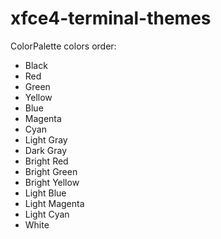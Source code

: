 # xfce4-terminal-themes

ColorPalette colors order:

* Black
* Red
* Green
* Yellow
* Blue
* Magenta
* Cyan
* Light Gray       
* Dark Gray
* Bright Red
* Bright Green
* Bright Yellow
* Light Blue
* Light Magenta
* Light Cyan
* White
